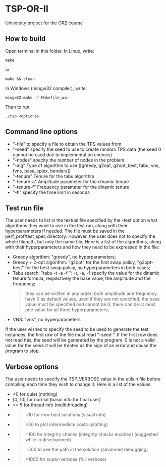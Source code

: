 # TSP-OR-II
University project for the OR2 course

## How to build
Open terminal in this folder.
In Linux, write:
```shell
make
```
or
```shell
make && clean
```
In Windows (mingw32 compiler), write:
```shell
mingw32-make -f Makefile_win
```

Then to run:
```shell
./tsp <options>
```

## Command line options 
 - "-file" to specify a file to obtain the TPS values from
 - "-seed" specify the seed to use to create random TPS data (the seed 0 cannot be used due to implementation choices)
 - "-nodes" specity the number of nodes in the problem
 - "-alg" Type of algorithm to use ([greedy, g2opt, g2opt_best, tabu, vns, fvns, base_cplex, benders])
 - "-tenure" Tenure for the tabu algorithm
 - "-tenure-a" Amplitude parameter for the dinamic tenure
 - "-tenure-f" Frequency parameter for the dinamic tenure
 - "-tl" specify the time limit in seconds

## Test run file
The user needs to list in the textual file specified by the -test option what algorithms they want to use in the test run, along with their hyperparameters if needed.
The file must be saved in the perf_prof/test_spec directory. However, the user does not to specify the whole filepath, but only the name file;
Here is a list of the algorithms, along with their hyperparameters and how they need to be expressed in the file:
 - Greedy algorithm: "greedy", no hyperparameters;
 - Greedy + 2-opt algorithm: "g2opt" for the first swap policy, "g2opt-best" for the best swap policy, no hyperparameters in both cases;
 - Tabu search: "tabu -t <tenure value> -a <tenure amplitude value> -f <tenure frequency value>": -t, -a, -f specify the value for the dinamic tenure formula, respectively the base value, the amplitude and the frequency;
    > they can be written in any order;
    > both amplitude and frequency have 0 as default values, used if they are not specified;
    > the base value must be specified and cannot be 0;
    > there can be at most one value for all three hyperparameters;
 - VNS: "vns", no hyperparameters.

If the user wishes to specify the seed to be used to generate the test instances, the first row of the file must read "-seed <seed value>". If the first row does not read this, the seed will be generated by the program. 0 is not a valid value for the seed: it will be treated as the sign of an error and cause the program to stop.


## Verbose options
The user needs to specify the TSP_VERBOSE value in the utils.h file before compiling each time they wish to change it.
Here is a list of the values:
 - <0 for quiet                             (nothing)
 - [0, 10[ for normal                       (basic info for final user)
 - == 5 for thread info                     (multithreading)
 - >=10 for new best solutions              (visual info)
 - >=50 to plot intermediate costs          (plotting)
 - >=100 for integrity checks               (integrity checks enabled) (suggested while in development)
 - >=500 to see the path in the solution    (advanced debugging)
 - >=1000 for super-verbose                 (full verbose)
